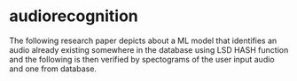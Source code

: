 # audiorecognition
The following research paper depicts about a ML model that identifies an audio already existing somewhere in the database using LSD HASH function and the following is then verified by spectograms of the user input audio and one from database.
